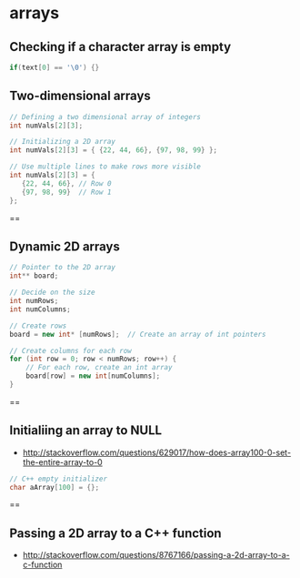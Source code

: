 # arrays

## Checking if a character array is empty
```cpp
if(text[0] == '\0') {}
```

## Two-dimensional arrays

```cpp
// Defining a two dimensional array of integers
int numVals[2][3];
```

```cpp
// Initializing a 2D array
int numVals[2][3] = { {22, 44, 66}, {97, 98, 99} };
```

```cpp
// Use multiple lines to make rows more visible
int numVals[2][3] = {
   {22, 44, 66}, // Row 0
   {97, 98, 99}  // Row 1
};
```

==

## Dynamic 2D arrays

```cpp
// Pointer to the 2D array
int** board;

// Decide on the size
int numRows;
int numColumns;

// Create rows
board = new int* [numRows];  // Create an array of int pointers

// Create columns for each row
for (int row = 0; row < numRows; row++) {
    // For each row, create an int array
    board[row] = new int[numColumns];
}
```

==

## Initialiing an array to NULL
- http://stackoverflow.com/questions/629017/how-does-array100-0-set-the-entire-array-to-0
```cpp
// C++ empty initializer
char aArray[100] = {};
```

==

## Passing a 2D array to a C++ function
- http://stackoverflow.com/questions/8767166/passing-a-2d-array-to-a-c-function
